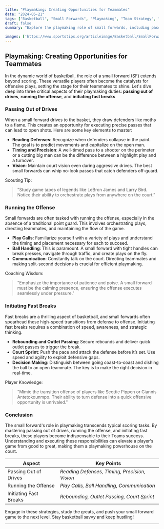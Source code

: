 ```yaml
---
title: "Playmaking: Creating Opportunities for Teammates"
date: "2024-05-21"
tags: ["Basketball", "Small Forwards", "Playmaking", "Team Strategy", "Offense", "Fast Breaks", "Coaching Tips", "Player Skills"]
draft: false
summary: "Explore the playmaking role of small forwards, including passing out of drives, running the offense, and initiating fast breaks."

images: ['https://www.sportstips.org/articleimage/Basketball/SmallForward/playmaking_creating_opportunities_for_teammates.webp']
---
```


## Playmaking: Creating Opportunities for Teammates

In the dynamic world of basketball, the role of a small forward (SF) extends beyond scoring. These versatile players often become the catalysts for offensive plays, setting the stage for their teammates to shine. Let's dive deep into three critical aspects of their playmaking duties: **passing out of drives**, **running the offense**, and **initiating fast breaks**.

### Passing Out of Drives

When a small forward drives to the basket, they draw defenders like moths to a flame. This creates an opportunity for executing precise passes that can lead to open shots. Here are some key elements to master:

- **Reading Defenses**: Recognize when defenders collapse in the paint. The goal is to predict movements and capitalize on the open man.
- **Timing and Precision**: A well-timed pass to a shooter on the perimeter or a cutting big man can be the difference between a highlight play and a turnover.
- **Vision**: Maintain court vision even during aggressive drives. The best small forwards can whip no-look passes that catch defenders off-guard.

Scouting Tip:
> "Study game tapes of legends like LeBron James and Larry Bird. Notice their ability to orchestrate plays from anywhere on the court."

### Running the Offense

Small forwards are often tasked with running the offense, especially in the absence of a traditional point guard. This involves orchestrating plays, directing teammates, and maintaining the flow of the game.

- **Play Calls**: Familiarize yourself with a variety of plays and understand the timing and placement necessary for each to succeed.
- **Ball Handling**: This is paramount. A small forward with tight handles can break presses, navigate through traffic, and create plays on the fly.
- **Communication**: Constantly talk on the court. Directing teammates and making split-second decisions is crucial for efficient playmaking.

Coaching Wisdom:
> "Emphasize the importance of patience and poise. A small forward must be the calming presence, ensuring the offense executes seamlessly under pressure."

### Initiating Fast Breaks

Fast breaks are a thrilling aspect of basketball, and small forwards often spearhead these high-speed transitions from defense to offense. Initiating fast breaks requires a combination of speed, awareness, and strategic thinking.

- **Rebounding and Outlet Passing**: Secure rebounds and deliver quick outlet passes to trigger the break.
- **Court Sprint**: Push the pace and attack the defense before it’s set. Use speed and agility to exploit defensive gaps.
- **Decision Making**: Distinguish between going coast-to-coast and dishing the ball to an open teammate. The key is to make the right decision in real-time.

Player Knowledge:
> "Mimic the transition offense of players like Scottie Pippen or Giannis Antetokounmpo. Their ability to turn defense into a quick offensive opportunity is unrivaled."

### Conclusion

The small forward's role in playmaking transcends typical scoring tasks. By mastering passing out of drives, running the offense, and initiating fast breaks, these players become indispensable to their Teams success. Understanding and executing these responsibilities can elevate a player's game from good to great, making them a playmaking powerhouse on the court.

| Aspect                | Key Points                                      |
|-----------------------|-------------------------------------------------|
| Passing Out of Drives | *Reading Defenses, Timing, Precision, Vision*   |
| Running the Offense   | *Play Calls, Ball Handling, Communication*      |
| Initiating Fast Breaks| *Rebounding, Outlet Passing, Court Sprint*      |

Engage in these strategies, study the greats, and push your small forward game to the next level. Stay basketball savvy and keep hustling!

---
```
